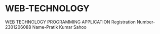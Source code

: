 # WEB-TECHNOLOGY
WEB TECHNOLOGY PROGRAMMING APPLICATION 
Registration Number-2301206088
Name-Pratik Kumar Sahoo
